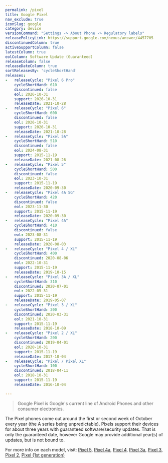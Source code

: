 ```yaml
---
permalink: /pixel
title: Google Pixel
nav_exclude: true
iconSlug: google
category: device
versionCommand: "Settings -> About Phone -> Regulatory labels"
releasePolicyLink: https://support.google.com/nexus/answer/4457705
discontinuedColumn: true
activeSupportColumn: false
latestColumn: true
eolColumn: Software Update (Guaranteed)
releaseColumn: false
releaseDateColumn: true
sortReleasesBy: 'cycleShortHand'
releases:
-   releaseCycle: "Pixel 6 Pro"
    cycleShortHand: 610
    discontinued: false
    eol: 2026-10-31
    support: 2026-10-31
    releaseDate: 2021-10-28
-   releaseCycle: "Pixel 6"
    cycleShortHand: 600
    discontinued: false
    eol: 2026-10-31
    support: 2026-10-31
    releaseDate: 2021-10-28
-   releaseCycle: "Pixel 5A"
    cycleShortHand: 510
    discontinued: false
    eol: 2024-08-31
    support: 2015-11-19
    releaseDate: 2021-08-26
-   releaseCycle: "Pixel 5"
    cycleShortHand: 500
    discontinued: false
    eol: 2023-10-31
    support: 2015-11-19
    releaseDate: 2020-09-30
-   releaseCycle: "Pixel 4A 5G"
    cycleShortHand: 420
    discontinued: false
    eol: 2023-11-30
    support: 2015-11-19
    releaseDate: 2020-09-30
-   releaseCycle: "Pixel 4A"
    cycleShortHand: 410
    discontinued: false
    eol: 2023-08-31
    support: 2015-11-19
    releaseDate: 2020-08-03
-   releaseCycle: "Pixel 4 / XL"
    cycleShortHand: 400
    discontinued: 2020-08-06
    eol: 2022-10-31
    support: 2015-11-19
    releaseDate: 2019-10-15
-   releaseCycle: "Pixel 3A / XL"
    cycleShortHand: 310
    discontinued: 2020-07-01
    eol: 2022-05-31
    support: 2015-11-19
    releaseDate: 2019-05-07
-   releaseCycle: "Pixel 3 / XL"
    cycleShortHand: 300
    discontinued: 2020-03-31
    eol: 2021-10-31
    support: 2015-11-19
    releaseDate: 2018-10-09
-   releaseCycle: "Pixel 2 / XL"
    cycleShortHand: 200
    discontinued: 2019-04-01
    eol: 2020-10-31
    support: 2015-11-19
    releaseDate: 2017-10-04
-   releaseCycle: "Pixel / Pixel XL"
    cycleShortHand: 100
    discontinued: 2018-04-11
    eol: 2018-10-31
    support: 2015-11-19
    releaseDate: 2016-10-04

---
```


> Google Pixel is Google's current line of Android Phones and other consumer electronics.

The Pixel phones come out around the first or second week of October every year (the A series being unpredictable). Pixels support their devices for about three years with guaranteed software/security updates. That is only the guaranteed date, however Google may provide additional year(s) of updates, but is not bound to.

For more info on each model, visit: [Pixel 5](https://en.wikipedia.org/wiki/Pixel_5), [Pixel 4a](https://en.wikipedia.org/wiki/Pixel_4a), [Pixel 4](https://en.wikipedia.org/wiki/Pixel_4), [Pixel 3a](https://en.wikipedia.org/wiki/Pixel_3a), [Pixel 3](https://en.wikipedia.org/wiki/Pixel_3), [Pixel 2](https://en.wikipedia.org/wiki/Pixel_2), [Pixel (1st generation)](https://en.wikipedia.org/wiki/Pixel_(1st_generation))
